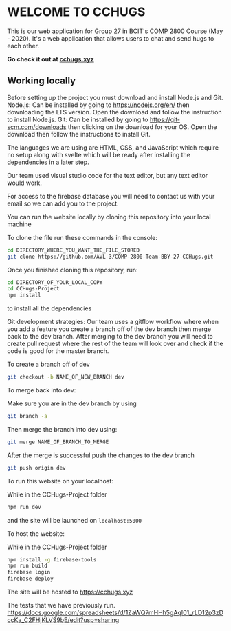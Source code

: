 # WELCOME TO CCHUGS

This is our web application for Group 27 in BCIT's COMP 2800 Course (May - 2020).
It's a web application that allows users to chat and send hugs to each other. 

**Go check it out at [cchugs.xyz](cchugs.xyz)**

## Working locally
Before setting up the project you must download and install Node.js and Git.
    Node.js: Can be installed by going to https://nodejs.org/en/ then downloading the LTS version.
        Open the download and follow the instruction to install Node.js.
    Git: Can be installed by going to https://git-scm.com/downloads then clicking on the download for your OS.
        Open the download then follow the instructions to install Git.

The languages we are using are HTML, CSS, and JavaScript which require no setup
along with svelte which will be ready after installing the dependencies in a later step.

Our team used visual studio code for the text editor, but any text editor would work.

For access to the firebase database you will need to contact us with your email so we can add you to the project.

You can run the website locally by cloning this repository into your local
machine

To clone the file run these commands in the console:
````bash
cd DIRECTORY_WHERE_YOU_WANT_THE_FILE_STORED
git clone https://github.com/AVL-3/COMP-2800-Team-BBY-27-CCHugs.git
````

Once you finished cloning this repository, run:

```bash
cd DIRECTORY_OF_YOUR_LOCAL_COPY
cd CCHugs-Project
npm install
```
to install all the dependencies

Git development strategies:
Our team uses a gitflow workflow where when you add a feature you 
create a branch off of the dev branch then merge back to the dev branch.
After merging to the dev branch you will need to create pull request where 
the rest of the team will look over and check if the code is good for the master branch.

To create a branch off of dev
```bash
git checkout -b NAME_OF_NEW_BRANCH dev
```

To merge back into dev:

Make sure you are in the dev branch by using
```bash
git branch -a
```
Then merge the branch into dev using:
```bash
git merge NAME_OF_BRANCH_TO_MERGE
```
After the merge is successful push the changes to the dev branch
```bash
git push origin dev
```

To run this website on your localhost:

While in the CCHugs-Project folder
```bash
npm run dev
```
and the site will be launched on `localhost:5000`


To host the website:

While in the CCHugs-Project folder
```bash
npm install -g firebase-tools
npm run build
firebase login
firebase deploy
```
The site will be hosted to https://cchugs.xyz


The tests that we have previously run.
https://docs.google.com/spreadsheets/d/1ZaWQ7mHHh5gAqI01_rLD12p3zDccKa_C2FHjKLVS9bE/edit?usp=sharing

